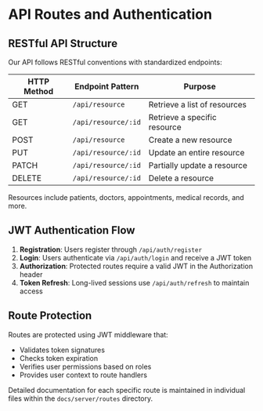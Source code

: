 # API Routes and Authentication

## RESTful API Structure

Our API follows RESTful conventions with standardized endpoints:

| HTTP Method | Endpoint Pattern | Purpose |
|-------------|-----------------|---------|
| GET | `/api/resource` | Retrieve a list of resources |
| GET | `/api/resource/:id` | Retrieve a specific resource |
| POST | `/api/resource` | Create a new resource |
| PUT | `/api/resource/:id` | Update an entire resource |
| PATCH | `/api/resource/:id` | Partially update a resource |
| DELETE | `/api/resource/:id` | Delete a resource |

Resources include patients, doctors, appointments, medical records, and more.

## JWT Authentication Flow

1. **Registration**: Users register through `/api/auth/register`
2. **Login**: Users authenticate via `/api/auth/login` and receive a JWT token
3. **Authorization**: Protected routes require a valid JWT in the Authorization header
4. **Token Refresh**: Long-lived sessions use `/api/auth/refresh` to maintain access

## Route Protection

Routes are protected using JWT middleware that:
- Validates token signatures
- Checks token expiration
- Verifies user permissions based on roles
- Provides user context to route handlers

Detailed documentation for each specific route is maintained in individual files within the `docs/server/routes` directory.